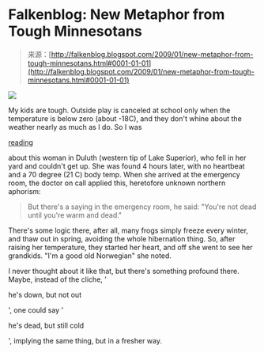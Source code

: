 <!--yml
category: 未分类
date: 2024-05-12 22:36:46
-->

# Falkenblog: New Metaphor from Tough Minnesotans

> 来源：[http://falkenblog.blogspot.com/2009/01/new-metaphor-from-tough-minnesotans.html#0001-01-01](http://falkenblog.blogspot.com/2009/01/new-metaphor-from-tough-minnesotans.html#0001-01-01)

[![](img/10caa9145560305b5c3594f59ad76814.png)](https://blogger.googleusercontent.com/img/b/R29vZ2xl/AVvXsEiYUoLvJtR5vklDKS_xVN9EZvmVZWprsJbY1bbClRc0kH98lAyZS0oBz2uwa2keuJeK4A8-sQ6VSrBBpTH-c1_BAmRcjx49OHpZSMT2Cxd3r4vl44-GKr5ENF6VTF4SpxJfMZvcWQ/s1600-h/frozenfrog.jpg)

My kids are tough. Outside play is canceled at school only when the temperature is below zero (about -18C), and they don't whine about the weather nearly as much as I do. So I was

[reading](http://www.startribune.com/lifestyle/health/37245029.html?elr=KArksLckD8EQDUoaEyqyP4O:DW3ckUiD3aPc:_Yyc:aUnciaec8O7EyUsl)

about this woman in Duluth (western tip of Lake Superior), who fell in her yard and couldn't get up. She was found 4 hours later, with no heartbeat and a 70 degree (21 C) body temp. When she arrived at the emergency room, the doctor on call applied this, heretofore unknown northern aphorism:

> But there's a saying in the emergency room, he said: "You're not dead until you're warm and dead."

There's some logic there, after all, many frogs simply freeze every winter, and thaw out in spring, avoiding the whole hibernation thing. So, after raising her temperature, they started her heart, and off she went to see her grandkids. "I'm a good old Norwegian" she noted.

I never thought about it like that, but there's something profound there. Maybe, instead of the cliche, '

he's down, but not out

', one could say '

he's dead, but still cold

', implying the same thing, but in a fresher way.
